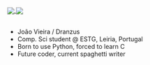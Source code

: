 <a href="https://github.com/anuraghazra/github-readme-stats">
  <img align="center" src="https://github-readme-stats.vercel.app/api?username=Dranzus&show_icons=true&theme=onedark"/>
</a>
<a href="https://github.com/anuraghazra/github-readme-stats">
  <img align="center" src="https://github-readme-stats.vercel.app/api/top-langs/?username=Dranzus&theme=onedark"/>
</a>
<br>
<br>

- João Vieira / Dranzus 
- Comp. Sci student @ ESTG, Leiria, Portugal
- Born to use Python, forced to learn C
- Future coder, current spaghetti writer
